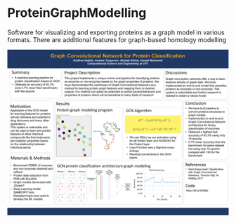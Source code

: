 # ProteinGraphModelling
Software for visualizing and exporting proteins as a graph model in various formats. There are additional features for graph-based homology modelling

![Poster for protein graph](Slide1.PNG "Poster")
